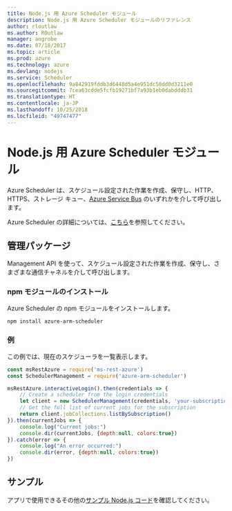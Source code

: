 ```yaml
---
title: Node.js 用 Azure Scheduler モジュール
description: Node.js 用 Azure Scheduler モジュールのリファレンス
author: rloutlaw
ms.author: ROutlaw
manager: angrobe
ms.date: 07/18/2017
ms.topic: article
ms.prod: azure
ms.technology: azure
ms.devlang: nodejs
ms.service: Scheduler
ms.openlocfilehash: 9a842919fddb3d6448d5a4e951dc58dd0d3211e0
ms.sourcegitcommit: 7cea63cdde5fcfb19271bf7a93b1eb0dabdddb31
ms.translationtype: HT
ms.contentlocale: ja-JP
ms.lasthandoff: 10/25/2018
ms.locfileid: "49747477"
---
```

# <a name="azure-scheduler-modules-for-nodejs"></a>Node.js 用 Azure Scheduler モジュール

Azure Scheduler は、スケジュール設定された作業を作成、保守し、HTTP、HTTPS、ストレージ キュー、[Azure Service Bus](/azure/service-bus-messaging/service-bus-messaging-overview) のいずれかを介して呼び出します。

Azure Scheduler の詳細については、[こちら](/azure/scheduler/scheduler-intro)を参照してください。

## <a name="management-package"></a>管理パッケージ

Management API を使って、スケジュール設定された作業を作成、保守し、さまざまな通信チャネルを介して呼び出します。

### <a name="install-the-npm-module"></a>npm モジュールのインストール

Azure Scheduler の npm モジュールをインストールします。

```bash
npm install azure-arm-scheduler
```

### <a name="example"></a>例

この例では、現在のスケジューラを一覧表示します。

```javascript
const msRestAzure = require('ms-rest-azure')
const SchedulerManagement = require('azure-arm-scheduler')

msRestAzure.interactiveLogin().then(credentials => {
    // Create a scheduler from the login credentials
    let client = new SchedulerManagement(credentials, 'your-subscription-id')
    // Get the full list of current jobs for the subscription
    return client.jobCollections.listBySubscription()
}).then(currentJobs => {
    console.log("Current jobs:")
    console.dir(currentJobs, {depth:null, colors:true})
}).catch(error => {
    console.log("An error occurred:")
    console.dir(error, {depth:null, colors:true})
})
```

## <a name="samples"></a>サンプル

アプリで使用できるその他の[サンプル Node.js コード](https://azure.microsoft.com/resources/samples/?platform=nodejs)を確認してください。
